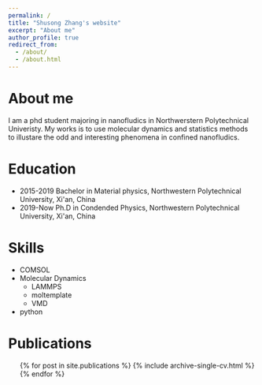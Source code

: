 ```yaml
---
permalink: /
title: "Shusong Zhang's website"
excerpt: "About me"
author_profile: true
redirect_from: 
  - /about/
  - /about.html
---
```


About me
======
I am a phd student majoring in nanofludics in Northwerstern Polytechnical Univeristy.
My works is to use molecular dynamics and statistics methods to illustare the odd and interesting 
phenomena in confined nanofludics.

Education
======
- 2015-2019 Bachelor in Material physics, Northwestern Polytechnical University, Xi'an, China
- 2019-Now Ph.D in Condended Physics, Northwestern Polytechnical University, Xi'an, China


Skills
======
- COMSOL
- Molecular Dynamics
  - LAMMPS
  - moltemplate
  - VMD
- python

Publications
======
  <ul>{% for post in site.publications %}
    {% include archive-single-cv.html %}
  {% endfor %}</ul>